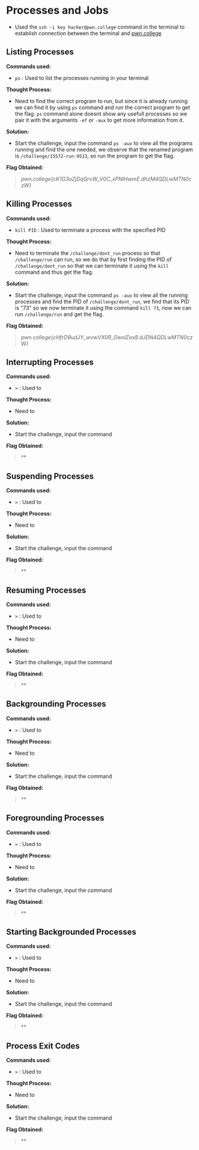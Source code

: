 # Processes and Jobs
- Used the `ssh -i key hacker@pwn.college` command in the terminal to establish connection between the terminal and [pwn.college](https://pwn.college/)

## Listing Processes
**Commands used:**
- `ps`  : Used to list the processes running in your terminal   

**Thought Process:**
- Need to find the correct program to run, but since it is already running we can find it by using `ps` command and run the correct program to get the flag. `ps` command alone doesnt show any usefull processes so we pair it with the arguments `-ef` or `-aux` to get more information from it.

**Solution:**
- Start the challenge, input the command `ps -aux` to view all the programs running and find the one needed, we observe that the renamed program is `/challenge/15572-run-9513`, so run the program to get the flag.

**Flag Obtained:**
> *pwn.college{cK1G3oZjDqQrvW_V0C_xPNIHwmE.dhzM4QDLwMTN0czW}*

## Killing Processes
**Commands used:**
- `kill PID`  : Used to terminate a process with the specified PID   

**Thought Process:**
- Need to terminate the `/challenge/dont_run` process so that `/challenge/run` can run, so we do that by first finding the PID of `/challenge/dont_run` so that we can terminate it using the `kill` command and thus get the flag. 

**Solution:**
- Start the challenge, input the command `ps -aux` to view all the running processes and find the PID of `/challenge/dont_run`, we find that its PID is "73" so we now terminate it using the command `kill 73`, now we can run `/challenge/run` and get the flag. 

**Flag Obtained:**
> *pwn.college{cHfrD9udJY_wvwVX0R_GwolZex8.dJDN4QDLwMTN0czW}*

## Interrupting Processes
**Commands used:**
- `>`  : Used to   

**Thought Process:**
- Need to

**Solution:**
- Start the challenge, input the command

**Flag Obtained:**
> **

## Suspending Processes
**Commands used:**
- `>`  : Used to   

**Thought Process:**
- Need to

**Solution:**
- Start the challenge, input the command

**Flag Obtained:**
> **

## Resuming Processes
**Commands used:**
- `>`  : Used to   

**Thought Process:**
- Need to

**Solution:**
- Start the challenge, input the command

**Flag Obtained:**
> **

## Backgrounding Processes
**Commands used:**
- `>`  : Used to   

**Thought Process:**
- Need to

**Solution:**
- Start the challenge, input the command

**Flag Obtained:**
> **

## Foregrounding Processes
**Commands used:**
- `>`  : Used to   

**Thought Process:**
- Need to

**Solution:**
- Start the challenge, input the command

**Flag Obtained:**
> **

## Starting Backgrounded Processes
**Commands used:**
- `>`  : Used to   

**Thought Process:**
- Need to

**Solution:**
- Start the challenge, input the command

**Flag Obtained:**
> **

## Process Exit Codes
**Commands used:**
- `>`  : Used to   

**Thought Process:**
- Need to

**Solution:**
- Start the challenge, input the command

**Flag Obtained:**
> **
